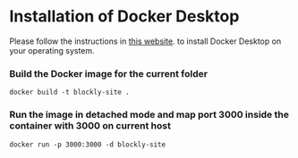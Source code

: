 # Installation of Docker Desktop
Please follow the instructions in [this website](https://docs.docker.com/get-docker/). to install Docker Desktop on your operating system.

### Build the Docker image for the current folder
```
docker build -t blockly-site .
```

### Run the image in detached mode and map port 3000 inside the container with 3000 on current host
```
docker run -p 3000:3000 -d blockly-site
```

